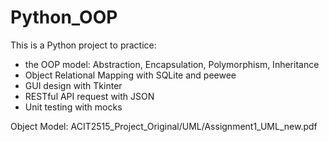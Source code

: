 # Python_OOP

This is a Python project to practice:  
   * the OOP model: Abstraction, Encapsulation, Polymorphism, Inheritance  
   * Object Relational Mapping with SQLite and peewee  
   * GUI design with Tkinter  
   * RESTful API request with JSON  
   * Unit testing with mocks  
  
Object Model: ACIT2515_Project_Original/UML/Assignment1_UML_new.pdf  
